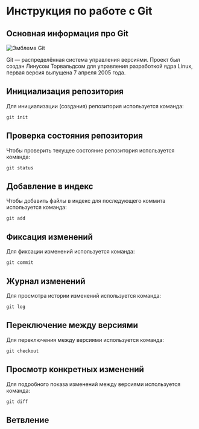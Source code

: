 # **Инструкция по работе с Git**

## Основная информация про Git

![Эмблема Git](git.jpg)

Git — распределённая система управления версиями. Проект был создан Линусом Торвальдсом для управления разработкой ядра Linux, первая версия выпущена 7 апреля 2005 года.

## Инициализация репозитория

Для инициализации (создания) репозитория используется команда: 

    git init

## Проверка состояния репозитория

Чтобы проверить текущее состояние репозитория используется команда:

    git status

## Добавление в индекс

Чтобы добавить файлы в индекс для последующего коммита используется команда:

    git add

## Фиксация изменений

Для фиксации изменений используется команда:

    git commit

## Журнал изменений

Для просмотра истории изменений используется команда:

    git log

## Переключение между версиями

Для переключения между версиями используется команда:

    git checkout

## Просмотр конкретных изменений

Для подробного показа изменений между версиями используется команда:

    git diff

## Ветвление
